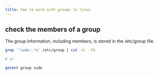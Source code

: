 ```yaml
---
title: how to work with groups in linux
---
```


## check the members of a group

The group information, including members, is stored in the /etc/group file.

```bash
grep '^sudo:.*$' /etc/group | cut -d: -f4

# or

getent group sudo
```
